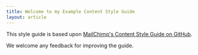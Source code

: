 ```yaml
---
title: Welcome to my Example Content Style Guide
layout: article
---
```


This style guide is based upon [MailChimp's Content Style Guide on GitHub](https://github.com/mailchimp/content-style-guide).

We welcome any feedback for improving the guide.
